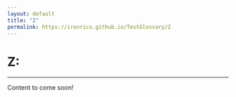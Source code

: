 ```yaml
---
layout: default
title: "Z"
permalink: https://ironrico.github.io/TestGlossary/Z 
---
```



# **Z:** 
___

Content to come soon!
